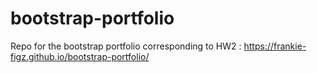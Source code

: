 # bootstrap-portfolio
Repo for the bootstrap portfolio corresponding to HW2 : https://frankie-figz.github.io/bootstrap-portfolio/
